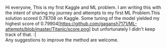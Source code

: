 
Hi everyone,
This is my first Kaggle and ML problem. I am writing this with the intent of sharing my journey and attempts to my first ML Problem.This solution scored 0.78708 on Kaggle. Some tuning of the model yielded my highest score of 0.79904[https://github.com/gagansh7171/ML-attempts/blob/master/Titanic/score.png] but unfortunately I didn't keep track of that. :| <br>
Any suggestions to improve the method are welcome.
